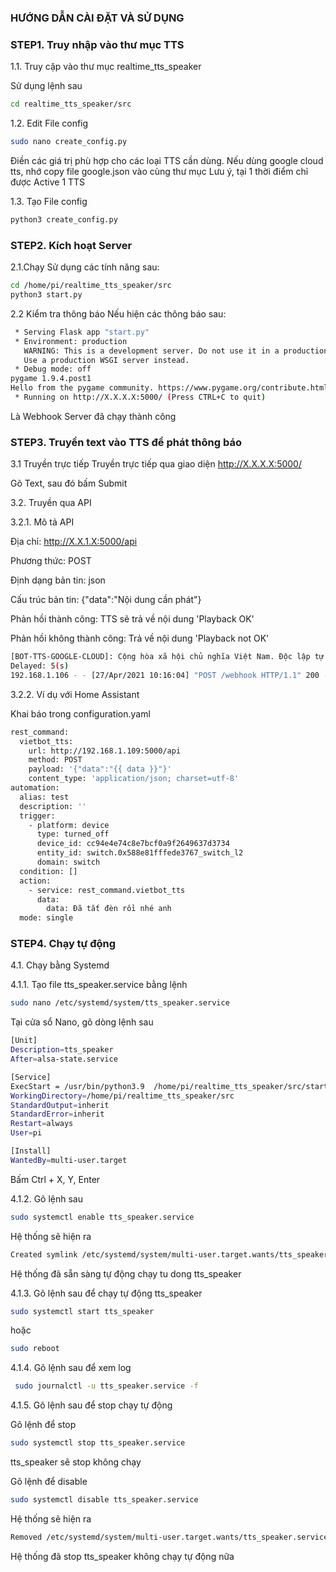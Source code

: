 ### HƯỚNG DẪN CÀI ĐẶT VÀ SỬ DỤNG

### STEP1.  Truy nhập vào thư mục TTS

1.1. Truy cập vào thư mục realtime_tts_speaker

Sử dụng lệnh sau

```sh
cd realtime_tts_speaker/src
```
1.2. Edit File config

```sh
sudo nano create_config.py
```
Điền các giá trị phù hợp cho các loại TTS cần dùng. 
Nếu dùng google cloud tts, nhớ copy file google.json vào cùng thư mục
Lưu ý, tại 1 thời điểm chỉ được Active 1 TTS

1.3. Tạo File config

```sh
python3 create_config.py
```


### STEP2. Kích hoạt Server

2.1.Chạy
Sử dụng các tính năng sau:
```sh
cd /home/pi/realtime_tts_speaker/src
python3 start.py
```

2.2 Kiểm tra thông báo
Nếu hiện các thông báo sau:

```sh
 * Serving Flask app "start.py"
 * Environment: production
   WARNING: This is a development server. Do not use it in a production deployment.
   Use a production WSGI server instead.
 * Debug mode: off
pygame 1.9.4.post1
Hello from the pygame community. https://www.pygame.org/contribute.html
 * Running on http://X.X.X.X:5000/ (Press CTRL+C to quit)
```
Là Webhook Server đã chạy thành công

### STEP3. Truyền text vào TTS để phát thông báo

3.1 Truyền trực tiếp
Truyền trực tiếp qua giao diện
 http://X.X.X.X:5000/
 
 Gõ Text, sau đó bấm Submit

3.2. Truyền qua API

3.2.1. Mô tả API

Địa chỉ: http://X.X.1.X:5000/api

Phương thức: POST

Định dạng bản tin: json

Cấu trúc bản tin: {"data":"Nội dung cần phát"} 

Phản hồi thành công: TTS sẽ trả về nội dung 'Playback OK'

Phản hồi không thành công: Trả về nội dung 'Playback not OK'

```sh
[BOT-TTS-GOOGLE-CLOUD]: Cộng hòa xã hội chủ nghĩa Việt Nam. Độc lập tự do hạnh phúc
Delayed: 5(s)
192.168.1.106 - - [27/Apr/2021 10:16:04] "POST /webhook HTTP/1.1" 200 -
```

3.2.2. Ví dụ với Home Assistant

Khai báo trong configuration.yaml
```sh
rest_command:
  vietbot_tts:
    url: http://192.168.1.109:5000/api
    method: POST
    payload: '{"data":"{{ data }}"}'
    content_type: 'application/json; charset=utf-8'
automation:
  alias: test
  description: ''
  trigger:
    - platform: device
      type: turned_off
      device_id: cc94e4e74c8e7bcf0a9f2649637d3734
      entity_id: switch.0x588e81fffede3767_switch_l2
      domain: switch
  condition: []
  action:
    - service: rest_command.vietbot_tts
      data:
        data: Đã tắt đèn rồi nhé anh 
  mode: single
```

### STEP4. Chạy tự động

4.1. Chạy bằng Systemd

4.1.1. Tạo file tts_speaker.service bằng lệnh

```sh
sudo nano /etc/systemd/system/tts_speaker.service
```
Tại cửa sổ Nano, gõ dòng lệnh sau

```sh
[Unit]
Description=tts_speaker
After=alsa-state.service

[Service]
ExecStart = /usr/bin/python3.9  /home/pi/realtime_tts_speaker/src/start.py
WorkingDirectory=/home/pi/realtime_tts_speaker/src
StandardOutput=inherit
StandardError=inherit
Restart=always
User=pi

[Install]
WantedBy=multi-user.target
```
Bấm Ctrl + X, Y, Enter

4.1.2. Gõ lệnh sau

```sh
sudo systemctl enable tts_speaker.service
```
Hệ thống sẽ hiện ra
```sh
Created symlink /etc/systemd/system/multi-user.target.wants/tts_speaker.service → /etc/systemd/system/vtts_speaker.service.
```
Hệ thống đã sẵn sàng tự động chạy tu dong tts_speaker

4.1.3. Gõ lệnh sau để chạy tự động tts_speaker
```sh
sudo systemctl start tts_speaker
```
hoặc
```sh
sudo reboot
```
4.1.4. Gõ lệnh sau để xem log
```sh
 sudo journalctl -u tts_speaker.service -f
```
4.1.5. Gõ lệnh sau để stop chạy tự động 

Gõ lệnh để stop

```sh
sudo systemctl stop tts_speaker.service
```
tts_speaker sẽ stop không chạy

Gõ lệnh để disable

```sh
sudo systemctl disable tts_speaker.service
```

Hệ thống sẽ hiện ra
```sh
Removed /etc/systemd/system/multi-user.target.wants/tts_speaker.service
```
Hệ thống đã stop tts_speaker không chạy tự động nữa
